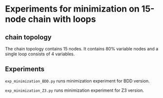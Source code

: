 # Experiments for minimization on 15-node chain with loops

## chain topology

The chain topology contains 15 nodes. It contains 80% variable nodes and a single loop consists of 4 variables.

## Experiments

`exp_minimization_BDD.py` runs minimization experiment for BDD version.

`exp_minimization_Z3.py` runs minimization experiment for Z3 version.